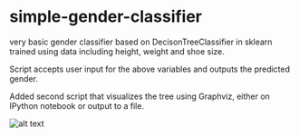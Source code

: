 # simple-gender-classifier
very basic gender classifier based on DecisonTreeClassifier in sklearn trained using data including height, weight and shoe size.

Script accepts user input for the above variables and outputs the predicted gender.

Added second script that visualizes the tree using Graphviz, either on IPython notebook or output to a file.

![alt text](https://github.com/semiauto7/simple-gender-classifier-/blob/master/dtree.png)
